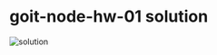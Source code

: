 # goit-node-hw-01 solution
![solution](https://github.com/MaciejKociemski/goit-node-hw-01/assets/113352712/74abbf27-5699-4f46-935e-e7802579307d)
